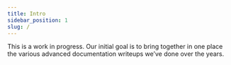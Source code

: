 ```yaml
---
title: Intro
sidebar_position: 1
slug: /
---
```



This is a work in progress. Our initial goal is to bring together in one place the various advanced documentation writeups we’ve done over the years.

